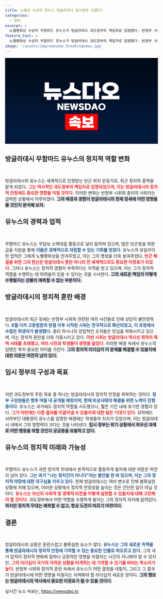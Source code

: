 ```yaml
---
title: 노벨상 수상자 유누스 방글라데시 임시정부 이끌다!
categories:
  - 정치
excerpt: >
  노벨평화상 수상자 무함마드 유누스가 방글라데시 과도정부의 책임자로 임명됐다. 반정부 시위 격화 속 총리 사퇴 후, 혼란스러운 정치 상황에서 평화 회복의 기회를 잡을지 주목된다.
feature_text: >
  노벨평화상 수상자 무함마드 유누스가 방글라데시 과도정부의 책임자로 임명됐다. 반정부 시위 격화 속 총리 사퇴 후, 혼란스러운 정치 상황에서 평화 회복의 기회를 잡을지 주목된다.
image: '/assets/img/newsdao_breakingnews.jpg'
---
```


<p><img src="/assets/img/newsdao_breakingnews.jpg" alt="ranknews 속보" /></p>

<h2 data-ke-size="size26">방글라데시 무함마드 유누스의 정치적 역할 변화</h2>

<p data-ke-size="size16">&nbsp;</p>

<p>방글라데시의 유누스는 세계적으로 인정받는 빈곤 퇴치 운동가로, 최근 정치적 중책을 맡게 되었다. <b><span style="color: #ee2323;">그는 역사적인 과도정부의 책임자로 임명되었으며, 이는 방글라데시의 정치적 안정에도 중요한 영향을 미칠 것이다.</span></b> 이러한 변화는 반정부 시위와 총리의 사퇴라는 급박한 상황에서 이루어졌다. <b><span style="background-color: #21538527;">그의 배경과 경험이 방글라데시의 현재 정세에 어떤 영향을 줄 것인지 분석해 보자.</span></b></p>

<h2 data-ke-size="size26">유누스의 경력과 업적</h2>

<p data-ke-size="size16">&nbsp;</p>

<p>무함마드 유누스는 무담보 소액대출 활동으로 널리 알려져 있으며, 많은 빈곤층을 위한 금융 지원을 통해 <b><span style="color: #1a5490;">이들은 경제적으로 자립할 수 있는 기회를 얻었다.</span></b> 유누스의 유일무이한 업적은 그에게 노벨평화상을 안겨주었고, 이는 그의 명성을 더욱 높여주었다. <b><span style="color: #ee2323;">빈곤 해결을 위한 그의 헌신은 방글라데시 뿐만 아니라 전 세계적으로도 중요한 이정표가 되었다.</span></b> 그러나 유누스는 정치적 경험이 부족하다는 지적을 받고 있으며, 이는 그가 정치적 역할을 수행하는 데 어려움이 있을 수 있다는 것을 시사한다. <b><span style="background-color: #21538527;">그의 새로운 책임이 어떻게 수행될지는 섣불리 예측할 수 없는 부분이다.</span></b></p>

<h2 data-ke-size="size26">방글라데시의 정치적 혼란 배경</h2>

<p data-ke-size="size16">&nbsp;</p>

<p>방글라데시의 최근 정세는 반정부 시위와 관련된 여러 사건들로 인해 상당히 불안정하다. <b><span style="color: #1a5490;">6월 다카 고등법원의 판결 이후 시작된 시위는 전국적으로 확산되었고, 이 과정에서 수많은 희생자가 발생했다.</span></b> 총리 하시나의 강압적인 조치들은 민심을 악화시키고 있으며, 이는 정치적 혼란을 더욱 가중시키고 있다. <b><span style="color: #ee2323;">이번 시위는 방글라데시 역사상 최악의 폭력 사태를 초래했고, 여러 시민과 학생들이 생명을 잃었다.</span></b> 이러한 배경 속에서 유누스의 임명은 특히 중요한 의미를 가진다. <b><span style="background-color: #21538527;">그의 정치적 리더십이 이 문제를 해결할 수 있을지에 대한 의문은 여전히 남아 있다.</span></b></p>

<h2 data-ke-size="size26">임시 정부의 구성과 목표</h2>

<p data-ke-size="size16">&nbsp;</p>

<p>이번 과도정부의 주된 목표 중 하나는 방글라데시의 정치적 안정을 회복하는 것이다. <b><span style="color: #1a5490;">정부 구성원들은 향후 며칠 내 공개될 예정이며, 현재 비상사태의 해결을 위한 노력이 진행 중이다.</span></b> 유누스는 과거에도 정치적 역할을 시도했으나, 짧은 기간 내에 포기한 경험이 있다. <b><span style="color: #ee2323;">그가 이번에는 다른 결과를 이끌어낼 수 있을지에 대한 많은 기대가 있다.</span></b> 모하메드 샤하부딘 대통령이 유누스를 임명한 배경에는 학생들의 지지가 있었으며, 이는 방글라데시 내에서 그의 영향력이 크다는 것을 나타낸다. <b><span style="background-color: #21538527;">임시 정부는 위기 상황에서 최우선 과제로 어떤 행동을 취할 것인지 궁금증을 유발하고 있다.</span></b></p>

<h2 data-ke-size="size26">유누스의 정치적 미래와 가능성</h2>

<p data-ke-size="size16">&nbsp;</p>

<p>무함마드 유누스가 과연 정치적 무대에서 본격적으로 활동하게 될지에 대한 의문은 여전히 남아 있다. <b><span style="color: #1a5490;">그는 과거 "나는 정치인이 아니다"라는 발언을 한 바 있으며, 이는 그의 정치적 야망에 대한 의구심을 키우고 있다.</span></b> 현재 방글라데시는 여러 변수로 인해 불확실한 상황에 처해 있으며, 이러한 상황에서 정치적 안정성을 높이는 것은 간단한 일이 아닐 것이다. <b><span style="color: #ee2323;">유누스는 자신의 사회적 및 경제적 비전을 어떻게 실현할 수 있을지에 대해 고민해야 할 것이다.</span></b> 과도정부에서 어떤 역할을 수행하게 될지는 그의 정치적 의지에 달려있다. <b><span style="background-color: #21538527;">하지만 정치적 무대는 예측할 수 없고, 항상 도전이 따르기 마련이다.</span></b></p>

<h2 data-ke-size="size26">결론</h2>

<p data-ke-size="size16">&nbsp;</p>

<p>방글라데시의 상황은 혼란스럽고 불확실한 요소가 많다. <b><span style="color: #1a5490;">유누스는 그의 새로운 직책을 통해 방글라데시의 정치적 안정에 기여할 수 있는 중요한 인물로 떠오르고 있다.</span></b> 그의 과거 업적이 정치적 변화에 얼마나 긍정적인 영향을 미칠지는 시간이 지나봐야 알 수 있지만, <b><span style="color: #ee2323;">그의 리더십이 국가의 어려운 상황을 타개하는 데 기여할 수 있기를 바라는 목소리가 높다.</span></b> 반정부 시위와 정치적 혼란 속에서 유누스가 어떤 결정을 내릴지, 그리고 그 결과가 방글라데시에 어떤 영향을 미칠지는 지켜봐야 할 리더십의 새로운 장이다. <b><span style="background-color: #21538527;">그의 행보는 방글라데시의 역사에서 중요한 이정표가 될 수 있을 것이다.</span></b></p>
실시간 뉴스 속보는, <a href="https://newsdao.kr" rel="dofollow">https://newsdao.kr</a>



